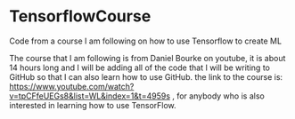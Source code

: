 # TensorflowCourse
Code from a course I am following on how to use Tensorflow to create ML

The course that I am following is from Daniel Bourke on youtube, it is about 14 hours long and I will be adding all of the code that I will be writing to GitHub so that I can also learn how to use GitHub.
the link to the course is: https://www.youtube.com/watch?v=tpCFfeUEGs8&list=WL&index=1&t=4959s , for anybody who is also interested in learning how to use TensorFlow.
